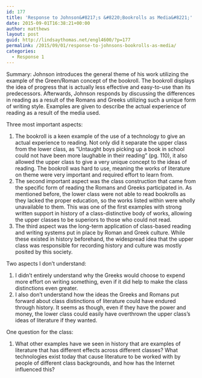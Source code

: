 ```yaml
---
id: 177
title: 'Response to Johnson&#8217;s &#8220;Bookrolls as Media&#8221;'
date: 2015-09-01T16:38:21+00:00
author: matthews
layout: post
guid: http://lindsaythomas.net/engl4600/?p=177
permalink: /2015/09/01/response-to-johnsons-bookrolls-as-media/
categories:
  - Response 1
---
```

Summary: Johnson introduces the general theme of his work utilizing the example of the Green/Roman concept of the bookroll. The bookroll displays the idea of progress that is actually less effective and easy-to-use than its predecessors. Afterwards, Johnson responds by discussing the differences in reading as a result of the Romans and Greeks utilizing such a unique form of writing style. Examples are given to describe the actual experience of reading as a result of the media used.

Three most important aspects:

  1. The bookroll is a keen example of the use of a technology to give an actual experience to reading. Not only did it separate the upper class from the lower class, as &#8220;Untaught boys picking up a book in school could not have been more laughable in their reading&#8221; (pg. 110), it also allowed the upper class to give a very unique concept to the ideas of reading. The bookroll was hard to use, meaning the works of literature on theme were very important and required effort to learn from.
  2. The second important aspect was the class construction that came from the specific form of reading the Romans and Greeks participated in. As mentioned before, the lower class were not able to read bookrolls as they lacked the proper education, so the works listed within were wholly unavailable to them. This was one of the first examples with strong written support in history of a class-distinctive body of works, allowing the upper classes to be superiors to those who could not read.
  3. The third aspect was the long-term application of class-based reading and writing systems put in place by Roman and Greek culture. While these existed in history beforehand, the widespread idea that the upper class was responsible for recording history and culture was mostly posited by this society.

Two aspects I don&#8217;t understand:

  1. I didn&#8217;t entirely understand why the Greeks would choose to expend more effort on writing something, even if it did help to make the class distinctions even greater.
  2. I also don&#8217;t understand how the ideas the Greeks and Romans put forward about class distinctions of literature could have endured through history. It seems as though, even if they have the power and money, the lower class could easily have overthrown the upper class&#8217;s ideas of literature if they wanted.

One question for the class:

  1. What other examples have we seen in history that are examples of literature that has different effects across different classes? What technologies exist today that cause literature to be worked with by people of different class backgrounds, and how has the Internet influenced this?